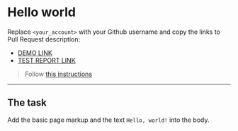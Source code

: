 # Hello world
Replace `<your_account>` with your Github username and copy the links to Pull Request description:
- [DEMO LINK](https://Rio1391.github.io/layout_hello-world/)
- [TEST REPORT LINK](https://Rio1391.github.io/layout_hello-world/report/html_report/)

> Follow [this instructions](https://mate-academy.github.io/layout_task-guideline/#how-to-solve-the-layout-tasks-on-github)
___

## The task
Add the basic page markup and the text `Hello, world!` into the body.

